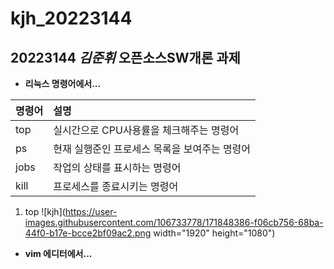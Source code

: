 # kjh_20223144

## 20223144 ***김준휘*** 오픈소스SW개론 과제


+ **리눅스 명령어에서...**

|명령어|설명|
|:---|:---|
|top|실시간으로 CPU사용률을 체크해주는 명령어|
|ps|현재 실행준인 프로세스 목록을 보여주는 명령어|
|jobs|작업의 상태를 표시하는 명령어|
|kill|프로세스를 종료시키는 명령어|

1) top
![kjh](https://user-images.githubusercontent.com/106733778/171848386-f06cb756-68ba-44f0-b17e-bcce2bf09ac2.png width="1920" height="1080")

+ **vim 에디터에서...**

